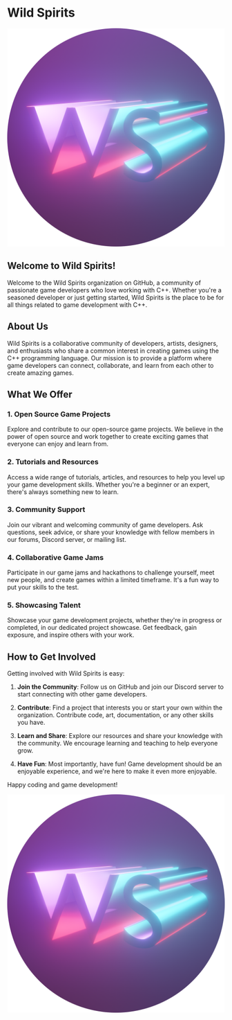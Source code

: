 # Wild Spirits

![Wild Spirits](./WS.png)

## Welcome to Wild Spirits!

Welcome to the Wild Spirits organization on GitHub, a community of passionate game developers who love working with C++. Whether you're a seasoned developer or just getting started, Wild Spirits is the place to be for all things related to game development with C++.

## About Us

Wild Spirits is a collaborative community of developers, artists, designers, and enthusiasts who share a common interest in creating games using the C++ programming language. Our mission is to provide a platform where game developers can connect, collaborate, and learn from each other to create amazing games.

## What We Offer

### 1. Open Source Game Projects

Explore and contribute to our open-source game projects. We believe in the power of open source and work together to create exciting games that everyone can enjoy and learn from.

### 2. Tutorials and Resources

Access a wide range of tutorials, articles, and resources to help you level up your game development skills. Whether you're a beginner or an expert, there's always something new to learn.

### 3. Community Support

Join our vibrant and welcoming community of game developers. Ask questions, seek advice, or share your knowledge with fellow members in our forums, Discord server, or mailing list.

### 4. Collaborative Game Jams

Participate in our game jams and hackathons to challenge yourself, meet new people, and create games within a limited timeframe. It's a fun way to put your skills to the test.

### 5. Showcasing Talent

Showcase your game development projects, whether they're in progress or completed, in our dedicated project showcase. Get feedback, gain exposure, and inspire others with your work.

## How to Get Involved

Getting involved with Wild Spirits is easy:

1. **Join the Community**: Follow us on GitHub and join our Discord server to start connecting with other game developers.

2. **Contribute**: Find a project that interests you or start your own within the organization. Contribute code, art, documentation, or any other skills you have.

3. **Learn and Share**: Explore our resources and share your knowledge with the community. We encourage learning and teaching to help everyone grow.

4. **Have Fun**: Most importantly, have fun! Game development should be an enjoyable experience, and we're here to make it even more enjoyable.

Happy coding and game development!

![Wild Spirits](./WS.png)
